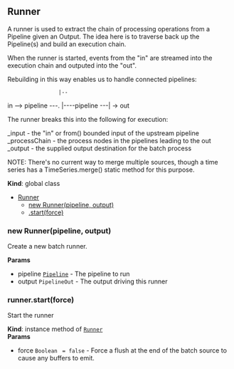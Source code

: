 <a name="Runner"></a>

## Runner
A runner is used to extract the chain of processing operations
from a Pipeline given an Output. The idea here is to traverse
back up the Pipeline(s) and build an execution chain.

When the runner is started, events from the "in" are streamed
into the execution chain and outputed into the "out".

Rebuilding in this way enables us to handle connected pipelines:

                    |--
 in --> pipeline ---.
                    |----pipeline ---| -> out

The runner breaks this into the following for execution:

  _input        - the "in" or from() bounded input of
                  the upstream pipeline
  _processChain - the process nodes in the pipelines
                  leading to the out
  _output       - the supplied output destination for
                  the batch process

NOTE: There's no current way to merge multiple sources, though
      a time series has a TimeSeries.merge() static method for
      this purpose.

**Kind**: global class  

* [Runner](#Runner)
    * [new Runner(pipeline, output)](#new_Runner_new)
    * [.start(force)](#Runner+start)

<a name="new_Runner_new"></a>

### new Runner(pipeline, output)
Create a new batch runner.

**Params**

- pipeline <code>[Pipeline](#Pipeline)</code> - The pipeline to run
- output <code>PipelineOut</code> - The output driving this runner

<a name="Runner+start"></a>

### runner.start(force)
Start the runner

**Kind**: instance method of <code>[Runner](#Runner)</code>  
**Params**

- force <code>Boolean</code> <code> = false</code> - Force a flush at the end of the batch source
                        to cause any buffers to emit.

